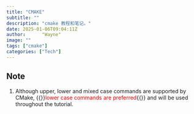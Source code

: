 ```yaml
---
title: "CMAKE"
subtitle: ""
description: "cmake 教程和笔记。"
date: 2025-01-06T09:04:11Z
author:      "Wayne"
image: ""
tags: ["cmake"]
categories: ["Tech"]
---
```


## Note

1. Although upper, lower and mixed case commands are supported by CMake, {{<rawhtml>}}<span style="color:red;">lower case commands are preferred</span>{{</rawhtml>}} and will be used throughout the tutorial.
